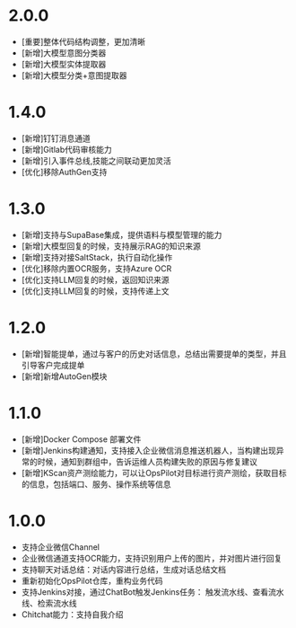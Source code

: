 # 2.0.0

* [重要]整体代码结构调整，更加清晰
* [新增]大模型意图分类器
* [新增]大模型实体提取器
* [新增]大模型分类+意图提取器

# 1.4.0

* [新增]钉钉消息通道
* [新增]Gitlab代码审核能力
* [新增]引入事件总线,技能之间联动更加灵活
* [优化]移除AuthGen支持

# 1.3.0

* [新增]支持与SupaBase集成，提供语料与模型管理的能力
* [新增]大模型回复的时候，支持展示RAG的知识来源
* [新增]支持对接SaltStack，执行自动化操作
* [优化]移除内置OCR服务，支持Azure OCR
* [优化]支持LLM回复的时候，返回知识来源
* [优化]支持LLM回复的时候，支持传递上文

# 1.2.0

* [新增]智能提单，通过与客户的历史对话信息，总结出需要提单的类型，并且引导客户完成提单
* [新增]新增AutoGen模块

# 1.1.0

* [新增]Docker Compose 部署文件
* [新增]Jenkins构建通知，支持接入企业微信消息推送机器人，当构建出现异常的时候，通知到群组中，告诉运维人员构建失败的原因与修复建议
* [新增]KScan资产测绘能力，可以让OpsPilot对目标进行资产测绘，获取目标的信息，包括端口、服务、操作系统等信息

# 1.0.0

* 支持企业微信Channel
* 企业微信通道支持OCR能力，支持识别用户上传的图片，并对图片进行回复
* 支持聊天对话总结：对话内容进行总结，生成对话总结文档
* 重新初始化OpsPilot仓库，重构业务代码
* 支持Jenkins对接，通过ChatBot触发Jenkins任务： 触发流水线、查看流水线、检索流水线
* Chitchat能力：支持自我介绍

